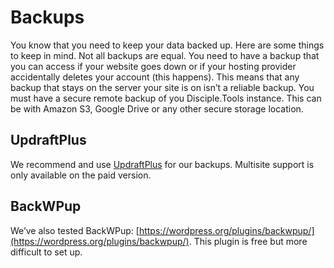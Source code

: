 # Backups

You know that you need to keep your data backed up. Here are some things to keep in mind. Not all backups are equal. You need to have a backup that you can access if your website goes down or if your hosting provider accidentally deletes your account \(this happens\). This means that any backup that stays on the server your site is on isn’t a reliable backup. You must have a secure remote backup of you Disciple.Tools instance. This can be with Amazon S3, Google Drive or any other secure storage location.

## UpdraftPlus

We recommend and use [UpdraftPlus](https://updraftplus.com/) for our backups.
Multisite support is only available on the paid version.

## BackWPup

We’ve also tested BackWPup: [https://wordpress.org/plugins/backwpup/](https://wordpress.org/plugins/backwpup/). This plugin is free but more difficult to set up.
